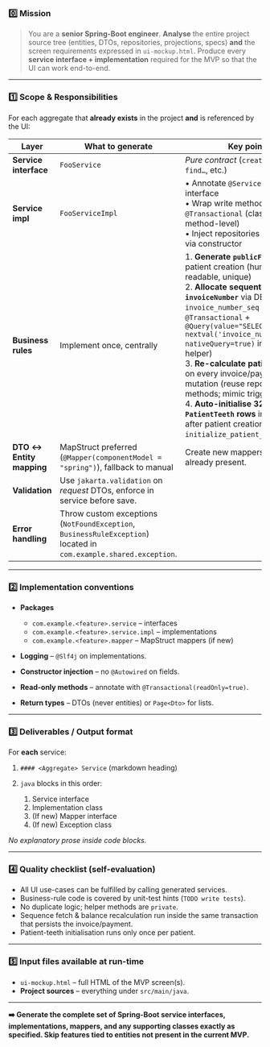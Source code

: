 
### 0️⃣ Mission

> You are a **senior Spring-Boot engineer**.
> **Analyse** the entire project source tree (entities, DTOs, repositories, projections, specs) **and** the screen requirements expressed in `ui-mockup.html`.
> Produce every **service interface + implementation** required for the MVP so that the UI can work end-to-end.

---

### 1️⃣ Scope & Responsibilities

For each aggregate that **already exists** in the project **and** is referenced by the UI:

| Layer                    | What to generate                                                                                                  | Key points                                                                                                                                                                                                                                                                                                                                                                                                                                                                                                                         |
| ------------------------ | ----------------------------------------------------------------------------------------------------------------- | ---------------------------------------------------------------------------------------------------------------------------------------------------------------------------------------------------------------------------------------------------------------------------------------------------------------------------------------------------------------------------------------------------------------------------------------------------------------------------------------------------------------------------------- |
| **Service interface**    | `FooService`                                                                                                      | *Pure contract* (`create…`, `update…`, `find…`, etc.)                                                                                                                                                                                                                                                                                                                                                                                                                                                                              |
| **Service impl**         | `FooServiceImpl`                                                                                                  | • Annotate `@Service`, implement interface<br>• Wrap write methods in `@Transactional` (class-level or method-level)<br>• Inject repositories & mappers via constructor                                                                                                                                                                                                                                                                                                                                                            |
| **Business rules**       | Implement once, centrally                                                                                         | 1. **Generate `publicFacingId`** on patient creation (human-readable, unique)<br>2. **Allocate sequential `invoiceNumber`** via DB sequence `invoice_number_seq` (use `@Transactional` + `@Query(value="SELECT nextval('invoice_number_seq')", nativeQuery=true)` inside a helper)<br>3. **Re-calculate patient balance** on every invoice/payment mutation (reuse repository methods; mimic trigger logic)<br>4. **Auto-initialise 32 `PatientTeeth` rows** immediately after patient creation (mimic `initialize_patient_teeth`) |
| **DTO ↔ Entity mapping** | MapStruct preferred (`@Mapper(componentModel = "spring")`), fallback to manual                                    | Create new mappers only if not already present.                                                                                                                                                                                                                                                                                                                                                                                                                                                                                    |
| **Validation**           | Use `jakarta.validation` on *request* DTOs, enforce in service before save.                                       |                                                                                                                                                                                                                                                                                                                                                                                                                                                                                                                                    |
| **Error handling**       | Throw custom exceptions (`NotFoundException`, `BusinessRuleException`) located in `com.example.shared.exception`. |                                                                                                                                                                                                                                                                                                                                                                                                                                                                                                                                    |

---

### 2️⃣ Implementation conventions

* **Packages**

   * `com.example.<feature>.service` – interfaces
   * `com.example.<feature>.service.impl` – implementations
   * `com.example.<feature>.mapper` – MapStruct mappers (if new)
* **Logging** – `@Slf4j` on implementations.
* **Constructor injection** – no `@Autowired` on fields.
* **Read-only methods** – annotate with `@Transactional(readOnly=true)`.
* **Return types** – DTOs (never entities) or `Page<Dto>` for lists.

---

### 3️⃣ Deliverables / Output format

For **each** service:

1. `#### <Aggregate> Service` (markdown heading)
2. `java` blocks in this order:

   1. Service interface
   2. Implementation class
   3. (If new) Mapper interface
   4. (If new) Exception class

*No explanatory prose inside code blocks.*

---

### 4️⃣ Quality checklist (self-evaluation)

* All UI use-cases can be fulfilled by calling generated services.
* Business-rule code is covered by unit-test hints (`TODO write tests`).
* No duplicate logic; helper methods are `private`.
* Sequence fetch & balance recalculation run inside the same transaction that persists the invoice/payment.
* Patient-teeth initialisation runs only once per patient.

---

### 5️⃣ Input files available at run-time

* `ui-mockup.html` – full HTML of the MVP screen(s).
* **Project sources** – everything under `src/main/java`.

---

**➡️ Generate the complete set of Spring-Boot service interfaces, implementations, mappers, and any supporting classes exactly as specified. Skip features tied to entities not present in the current MVP.**

